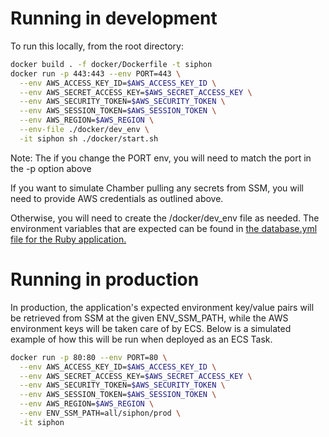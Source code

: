 # Running in development
To run this locally, from the root directory:
```bash
docker build . -f docker/Dockerfile -t siphon
docker run -p 443:443 --env PORT=443 \
  --env AWS_ACCESS_KEY_ID=$AWS_ACCESS_KEY_ID \
  --env AWS_SECRET_ACCESS_KEY=$AWS_SECRET_ACCESS_KEY \
  --env AWS_SECURITY_TOKEN=$AWS_SECURITY_TOKEN \
  --env AWS_SESSION_TOKEN=$AWS_SESSION_TOKEN \
  --env AWS_REGION=$AWS_REGION \
  --env-file ./docker/dev_env \
  -it siphon sh ./docker/start.sh
```

Note: The if you change the PORT env, you will need to match the port in the -p option above

If you want to simulate Chamber pulling any secrets from SSM, you will need to provide AWS credentials as outlined above.

Otherwise, you will need to create the /docker/dev_env file as needed. The environment variables that are expected can be found in [the database.yml file for the Ruby application.](config/database.yml)


# Running in production
In production, the application's expected environment key/value pairs will be retrieved from SSM at the given ENV_SSM_PATH, while the AWS environment keys will be taken care of by ECS. Below is a simulated example of how this will be run when deployed as an ECS Task.
```bash
docker run -p 80:80 --env PORT=80 \
  --env AWS_ACCESS_KEY_ID=$AWS_ACCESS_KEY_ID \
  --env AWS_SECRET_ACCESS_KEY=$AWS_SECRET_ACCESS_KEY \
  --env AWS_SECURITY_TOKEN=$AWS_SECURITY_TOKEN \
  --env AWS_SESSION_TOKEN=$AWS_SESSION_TOKEN \
  --env AWS_REGION=$AWS_REGION \
  --env ENV_SSM_PATH=all/siphon/prod \
  -it siphon
```
